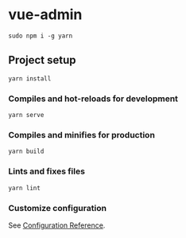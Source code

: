 # vue-admin

```shell script
sudo npm i -g yarn
```
## Project setup
```shell script
yarn install
```

### Compiles and hot-reloads for development
```shell script
yarn serve
```

### Compiles and minifies for production
```shell script
yarn build
```

### Lints and fixes files
```shell script
yarn lint
```

### Customize configuration
See [Configuration Reference](https://cli.vuejs.org/config/).
